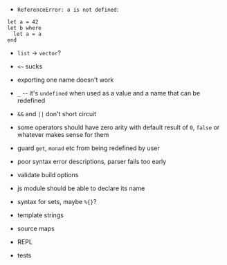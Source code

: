 - `ReferenceError: a is not defined`:
```
let a = 42
let b where
  let a = a
end
```
- `list` -> `vector`?
- `<~` sucks
- exporting one name doesn't work

- `_` -- it's `undefined` when used as a value and a name that can be redefined
- `&&` and `||` don't short circuit
- some operators should have zero arity with default result of `0`, `false` or whatever makes sense for them
- guard `get`, `monad` etc from being redefined by user
- poor syntax error descriptions, parser fails too early
- validate build options
- js module should be able to declare its name
- syntax for sets, maybe `%{}`?
- template strings
- source maps
- REPL
- tests
